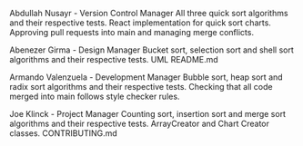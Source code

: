 Abdullah Nusayr - Version Control Manager
All three quick sort algorithms and their respective tests. 
React implementation for quick sort charts. 
Approving pull requests into main and managing merge conflicts. 

Abenezer Girma - Design Manager
Bucket sort, selection sort and shell sort algorithms and their respective tests. 
UML
README.md

Armando Valenzuela - Development Manager
Bubble sort, heap sort and radix sort algorithms and their respective tests. 
Checking that all code merged into main follows style checker rules. 

Joe Klinck - Project Manager
Counting sort, insertion sort and merge sort algorithms and their respective tests. 
ArrayCreator and Chart Creator classes. 
CONTRIBUTING.md